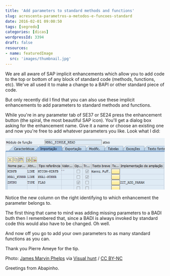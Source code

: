 ```yaml
---
title: 'Add parameters to standard methods and functions'
slug: acrescenta-parametros-a-metodos-e-funcoes-standard
date: 2016-02-01 09:00:50
tags: [segredo]
categories: [dicas]
wordpressId: 3394
draft: false
resources:
- name: featuredImage
  src: 'images/thumbnail.jpg'
---
```

We are all aware of SAP implicit enhancements which allow you to add code to the top or bottom of any block of standard code (methods, functions, etc). We've all used it to make a change to a BAPI or other standard piece of code.

But only recently did I find that you can also use these implicit enhancements to add parameters to standard methods and functions.

<!--more-->

While you're in any parameter tab of SE37 or SE24 press the enhancement button (the spiral, the most beautiful SAP icon). You'll get a dialog box asking for the enhancement name. Give it a name or choose an existing one and now you're free to add whatever parameters you like. Look what I did:

![param_extra_em_fm][1]

Notice the new column on the right identifying to which enhancement the parameter belongs to.

The first thing that came to mind was adding missing parameters to a BADI buth then I remembered that, since a BADI is always invoked by standard code this would also have to be changed. Oh well.

And now off you go to add your own parameters to as many standard functions as you can.

Thank you Pierre Ameye for the tip.

Photo: [James Marvin Phelps][2] via [Visual hunt][3] / [CC BY-NC][4]

Greetings from Abapinho.

   [1]: images/param_extra_em_fm.png
   [2]: https://www.flickr.com/photos/mandj98/501413295/
   [3]: http://visualhunt.com
   [4]: http://creativecommons.org/licenses/by-nc/2.0/
